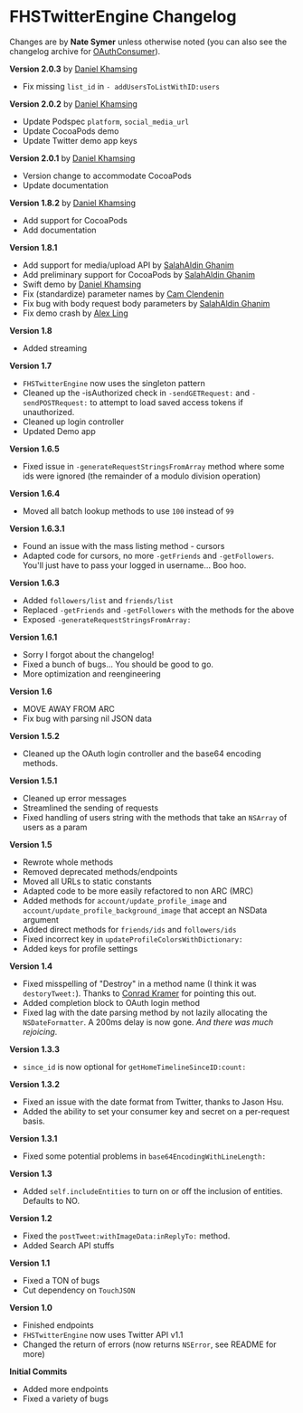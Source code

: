 # **FHSTwitterEngine Changelog**

Changes are by **Nate Symer** unless otherwise noted (you can also see the changelog archive for [OAuthConsumer](.github/oauthconsumer.md)).

**Version 2.0.3** by [Daniel Khamsing](https://github.com/dkhamsing)

- Fix missing `list_id` in `- addUsersToListWithID:users`

**Version 2.0.2** by [Daniel Khamsing](https://github.com/dkhamsing)

- Update Podspec `platform`, `social_media_url`
- Update CocoaPods demo
- Update Twitter demo app keys

**Version 2.0.1** by [Daniel Khamsing](https://github.com/dkhamsing)

- Version change to accommodate CocoaPods
- Update documentation

**Version 1.8.2** by [Daniel Khamsing](https://github.com/dkhamsing)

- Add support for CocoaPods
- Add documentation

**Version 1.8.1**

- Add support for media/upload API by [SalahAldin Ghanim](https://github.com/salah-ghanim)
- Add preliminary support for CocoaPods by [SalahAldin Ghanim](https://github.com/salah-ghanim)
- Swift demo by [Daniel Khamsing](https://github.com/dkhamsing)
- Fix (standardize) parameter names by [Cam Clendenin](https://github.com/camclendenin)
- Fix bug with body request body parameters by [SalahAldin Ghanim](https://github.com/salah-ghanim)
- Fix demo crash by [Alex Ling](https://github.com/hkalexling)

**Version 1.8**

- Added streaming

**Version 1.7**

- `FHSTwitterEngine` now uses the singleton pattern
- Cleaned up the -isAuthorized check in `-sendGETRequest:` and `-sendPOSTRequest:` to attempt to load saved access tokens if unauthorized.
- Cleaned up login controller
- Updated Demo app

**Version 1.6.5**

- Fixed issue in `-generateRequestStringsFromArray` method where some ids were ignored (the remainder of a modulo division operation)

**Version 1.6.4**

- Moved all batch lookup methods to use `100` instead of `99`

**Version 1.6.3.1**

- Found an issue with the mass listing method - cursors
- Adapted code for cursors, no more `-getFriends` and `-getFollowers`. You'll just have to pass your logged in username… Boo hoo.

**Version 1.6.3**

- Added `followers/list` and `friends/list`
- Replaced `-getFriends` and `-getFollowers` with the methods for the above
- Exposed `-generateRequestStringsFromArray:`

**Version 1.6.1**

- Sorry I forgot about the changelog!
- Fixed a bunch of bugs... You should be good to go.
- More optimization and reengineering

**Version 1.6**

- MOVE AWAY FROM ARC
- Fix bug with parsing nil JSON data

**Version 1.5.2**

- Cleaned up the OAuth login controller and the base64 encoding methods.

**Version 1.5.1**

- Cleaned up error messages
- Streamlined the sending of requests
- Fixed handling of users string with the methods that take an `NSArray` of users as a param

**Version 1.5**

- Rewrote whole methods
- Removed deprecated methods/endpoints
- Moved all URLs to static constants
- Adapted code to be more easily refactored to non ARC (MRC)
- Added methods for `account/update_profile_image` and `account/update_profile_background_image` that accept an NSData argument
- Added direct methods for `friends/ids` and `followers/ids`
- Fixed incorrect key in `updateProfileColorsWithDictionary:`
- Added keys for profile settings

**Version 1.4**

- Fixed misspelling of "Destroy" in a method name (I think it was `destoryTweet:`). Thanks to [Conrad Kramer](http://twitter.com/conradev) for pointing this out.
- Added completion block to OAuth login method
- Fixed lag with the date parsing method by not lazily allocating the `NSDateFormatter`. A 200ms delay is now gone. *And there was much rejoicing*.

**Version 1.3.3**

- `since_id` is now optional for `getHomeTimelineSinceID:count:`

**Version 1.3.2**

- Fixed an issue with the date format from Twitter, thanks to Jason Hsu.
- Added the ability to set your consumer key and secret on a per-request basis.

**Version 1.3.1**

- Fixed some potential problems in `base64EncodingWithLineLength:`

**Version 1.3**

- Added `self.includeEntities` to turn on or off the inclusion of entities. Defaults to NO.

**Version 1.2**

- Fixed the `postTweet:withImageData:inReplyTo:` method.
- Added Search API stuffs

**Version 1.1**

- Fixed a TON of bugs
- Cut dependency on `TouchJSON`

**Version 1.0**

- Finished endpoints
- `FHSTwitterEngine` now uses Twitter API v1.1
- Changed the return of errors (now returns `NSError`, see README for more)

**Initial Commits**

- Added more endpoints
- Fixed a variety of bugs
